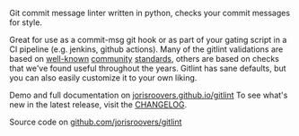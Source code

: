 Git commit message linter written in python, checks your commit messages for style.

Great for use as a commit-msg git hook or as part of your gating script in a CI pipeline (e.g. jenkins, github actions).
Many of the gitlint validations are based on [well-known](http://tbaggery.com/2008/04/19/a-note-about-git-commit-messages.html)
[community](https://addamhardy.com/2013-06-05-good-commit-messages-and-enforcing-them-with-git-hooks)
[standards](http://chris.beams.io/posts/git-commit/), others are based on checks that
we've found useful throughout the years. Gitlint has sane defaults, but you can also easily customize it to your
own liking.

Demo and full documentation on [jorisroovers.github.io/gitlint](https://jorisroovers.github.io/gitlint)
To see what's new in the latest release, visit the
[CHANGELOG](https://github.com/jorisroovers/gitlint/blob/main/CHANGELOG.md).

Source code on [github.com/jorisroovers/gitlint](https://github.com/jorisroovers/gitlint)